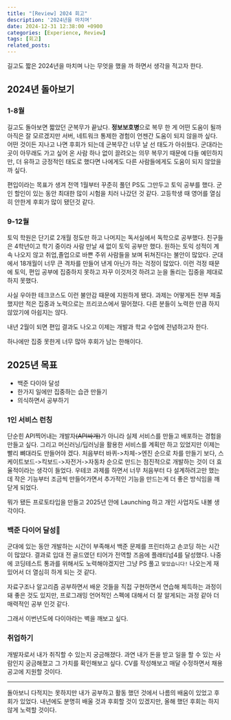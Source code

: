```yaml
---
title: "[Review] 2024 회고"
description: '2024년을 마치며'
date: 2024-12-31 12:38:00 +0900
categories: [Experience, Review]
tags: [회고]
related_posts:
---
```


길고도 짧은 2024년을 마치며 나는 무엇을 했을 까 하면서 생각을 적고자 한다.
## 2024년 돌아보기
### 1-8월
길고도 돌아보면 짧았던 군복무가 끝났다. **정보보호병**으로 복무 한 게 어떤 도움이 될까 아직은 잘 모르겠지만 서버, 네트워크 통제한 경험이 언젠간 도움이 되지 않을까 싶다. 어떤 것이든 지나고 나면 후회가 되는데 군복무간 너무 날 선 태도가 아쉬웠다. 군대라는 곳이 아무래도 가고 싶어 온 사람 하나 없이 끌려오는 의무 복무기 때문에 다들 예민하지만, 더 유하고 긍정적인 태도로 했다면 나에게도 다른 사람들에게도 도움이 되지 않았을 까 싶다.

편입이라는 목표가 생겨 전역 1월부터 꾸준히 풀던 PS도 그만두고 토익 공부를 했다. 군인 할인이 있는 동안 최대한 많이 시험을 치러 나갔던 것 같다. 고등학생 때 영어를 열심히 안한게 후회가 많이 됐던것 같다.
### 9-12월
토익 학원은 단기로 2개월 정도만 하고 나머지는 독서실에서 독학으로 공부했다. 친구들은 4학년이고 학기 중이라 사람 만날 새 없이 토익 공부만 했다. 원하는 토익 성적이 계속 나오지 않고 취업,졸업으로 바쁜 주위 사람들을 보며 뒤쳐진다는 불안이 많았다. 군대에서 18개월이 너무 큰 격차를 만들어 낸게 아닌가 하는 걱정이 많았다. 이런 걱정 때문에 토익, 편입 공부에 집중하지 못하고 자꾸 이것저것 하려고 눈을 돌리는 집중을 제대로 하지 못했다.

사실 우아한 테크코스도 이런 불안감 때문에 지원하게 됐다. 과제는 어떻게든 전부 제출 했지만 적은 집중과 노력으로는 프리코스에서 떨어졌다. 다른 분들이 노력한 만큼 하지 않았기에 아쉽지는 않다.

내년 2월이 되면 편입 결과도 나오고 이제는 개발과 학교 수업에 전념하고자 한다. 

하나에만 집중 못한게 너무 많아 후회가 남는 한해이다.

## 2025년 목표
- 백준 다이아 달성
- 한가지 일에만 집중하는 습관 만들기
- 의식하면서 공부하기

### 1인 서비스 런칭
단순힌 API찍어내는 개발자~~(API싸개)~~가 아니라 실제 서비스를 만들고 배포하는 경험을 만들고 싶다. 그리고 머신러닝/딥러닝을 활용한 서비스를 계획만 하고 있었지만 이제는 빨리 뼈대라도 만들어야 겠다.
처음부터 바퀴->차체->엔진 순으로 차를 만들기 보다, 스케이트보드->킥보드->자전거->자동차 순으로 만드는 점진적으로 개발하는 것이 더 효율적이라는 생각이 들었다. 우테코 과제를 하면서 너무 처음부터 다 설계하려고만 했는데 작은 기능부터 조금씩 만들어가면서 추가적인 기능을 만드는게 더 좋은 방식임을 깨닫게 되었다. 

뭐가 됐든 프로토타입을 만들고 2025년 안에 Launching 하고 개인 사업자도 내볼 생각이다.

### 백준 다이어 달성💎
군대에 있는 동안 개발하는 시간이 부족해서 백준 문제를 프린터하고 손코딩 하는 시간이 많았다. 결과로 입대 전 골드였던 티어가 전역할 즈음에 플래티넘4를 달성했다. 나중에 코딩테스트 통과를 위해서도 노력해야겠지만 그냥 PS 풀고 `맞았습니다!` 나오는게 재밌어서 더 열심히 하게 되는 것 같다. 

자료구조나 알고리즘 공부하면서 배운 것들을 직접 구현하면서 연습해 체득하는 과정이 돼 좋은 것도 있지만, 프로그래밍 언어적인 스펙에 대해서 더 잘 알게되는 과정 같아 더 매력적인 공부 인것 같다.

그래서 이번년도에 다이아라는 벽을 깨보고 싶다.

### 취업하기
개발자로서 내가 취직할 수 있는지 궁금해졌다. 과연 내가 돈을 받고 일을 할 수 있는 사람인지 궁금해졌고 그 가치를 확인해보고 싶다. CV를 작성해보고 매달 수정하면서 채용공고에 지원할 것이다.

---
돌아보니 다적지는 못하지만 내가 공부하고 활동 했던 것에서 나름의 배움이 있었고 후회가 있었다. 내년에도 분명히 배울 것과 후회할 것이 있겠지만, 올해 했던 후회는 하지 않게 노력할 것이다.